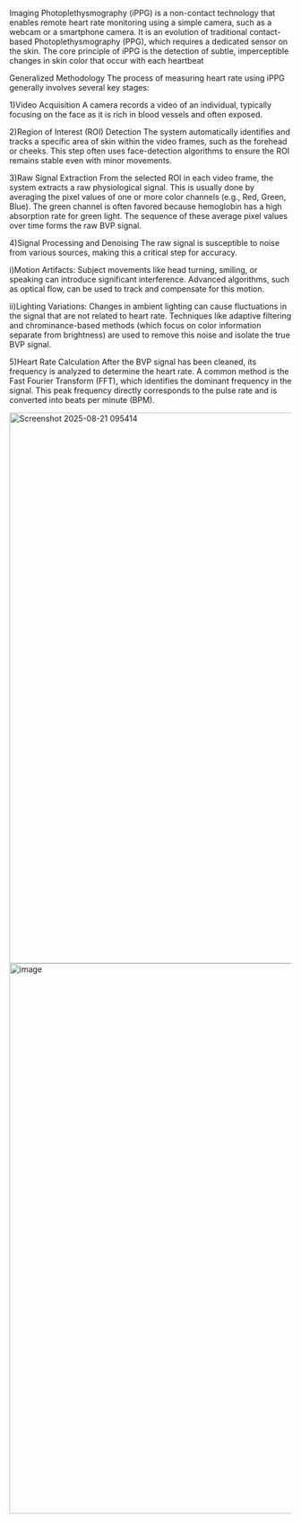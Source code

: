 Imaging Photoplethysmography (iPPG) is a non-contact technology that enables remote heart rate monitoring using a simple camera, such as a webcam or a smartphone camera.
It is an evolution of traditional contact-based Photoplethysmography (PPG), which requires a dedicated sensor on the skin.
The core principle of iPPG is the detection of subtle, imperceptible changes in skin color that occur with each heartbeat

Generalized Methodology
The process of measuring heart rate using iPPG generally involves several key stages:

1)Video Acquisition
A camera records a video of an individual, typically focusing on the face as it is rich in blood vessels and often exposed.

2)Region of Interest (ROI) Detection
The system automatically identifies and tracks a specific area of skin within the video frames, such as the forehead or cheeks. This step often uses face-detection algorithms to ensure the ROI remains stable even with minor movements.

3)Raw Signal Extraction
From the selected ROI in each video frame, the system extracts a raw physiological signal. This is usually done by averaging the pixel values of one or more color channels (e.g., Red, Green, Blue). The green channel is often favored because hemoglobin has a high absorption rate for green light. The sequence of these average pixel values over time forms the raw BVP signal.

4)Signal Processing and Denoising
The raw signal is susceptible to noise from various sources, making this a critical step for accuracy.

  i)Motion Artifacts: Subject movements like head turning, smiling, or speaking can introduce significant interference. Advanced algorithms, such as optical flow, can be used to track and compensate for this motion.

  ii)Lighting Variations: Changes in ambient lighting can cause fluctuations in the signal that are not related to heart rate. Techniques like adaptive filtering and chrominance-based methods (which focus on color information separate from brightness) are used to remove this noise and isolate the true BVP signal.

5)Heart Rate Calculation
  After the BVP signal has been cleaned, its frequency is analyzed to determine the heart rate. A common method is the Fast Fourier Transform (FFT), which identifies the dominant frequency in the signal. This peak frequency directly corresponds to the pulse rate and is converted into beats per minute (BPM).

<img width="1819" height="982" alt="Screenshot 2025-08-21 095414" src="https://github.com/user-attachments/assets/ccbf6e94-b43e-41c1-981d-661b7e348910" />
<img width="1839" height="981" alt="image" src="https://github.com/user-attachments/assets/cdd95398-a6fa-4a74-8e75-e5edcf8368d5" />
